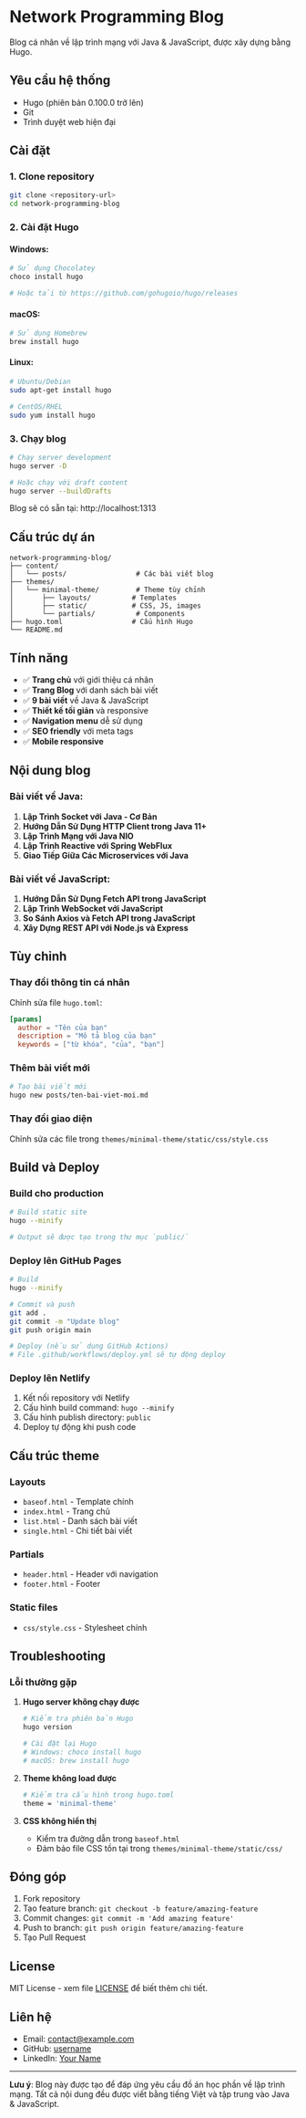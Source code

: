 # Network Programming Blog

Blog cá nhân về lập trình mạng với Java & JavaScript, được xây dựng bằng Hugo.

## Yêu cầu hệ thống

- Hugo (phiên bản 0.100.0 trở lên)
- Git
- Trình duyệt web hiện đại

## Cài đặt

### 1. Clone repository

```bash
git clone <repository-url>
cd network-programming-blog
```

### 2. Cài đặt Hugo

#### Windows:
```bash
# Sử dụng Chocolatey
choco install hugo

# Hoặc tải từ https://github.com/gohugoio/hugo/releases
```

#### macOS:
```bash
# Sử dụng Homebrew
brew install hugo
```

#### Linux:
```bash
# Ubuntu/Debian
sudo apt-get install hugo

# CentOS/RHEL
sudo yum install hugo
```

### 3. Chạy blog

```bash
# Chạy server development
hugo server -D

# Hoặc chạy với draft content
hugo server --buildDrafts
```

Blog sẽ có sẵn tại: http://localhost:1313

## Cấu trúc dự án

```
network-programming-blog/
├── content/
│   └── posts/                 # Các bài viết blog
├── themes/
│   └── minimal-theme/         # Theme tùy chỉnh
│       ├── layouts/          # Templates
│       ├── static/           # CSS, JS, images
│       └── partials/          # Components
├── hugo.toml                 # Cấu hình Hugo
└── README.md
```

## Tính năng

- ✅ **Trang chủ** với giới thiệu cá nhân
- ✅ **Trang Blog** với danh sách bài viết
- ✅ **9 bài viết** về Java & JavaScript
- ✅ **Thiết kế tối giản** và responsive
- ✅ **Navigation menu** dễ sử dụng
- ✅ **SEO friendly** với meta tags
- ✅ **Mobile responsive**

## Nội dung blog

### Bài viết về Java:
1. **Lập Trình Socket với Java - Cơ Bản**
2. **Hướng Dẫn Sử Dụng HTTP Client trong Java 11+**
3. **Lập Trình Mạng với Java NIO**
4. **Lập Trình Reactive với Spring WebFlux**
5. **Giao Tiếp Giữa Các Microservices với Java**

### Bài viết về JavaScript:
1. **Hướng Dẫn Sử Dụng Fetch API trong JavaScript**
2. **Lập Trình WebSocket với JavaScript**
3. **So Sánh Axios và Fetch API trong JavaScript**
4. **Xây Dựng REST API với Node.js và Express**

## Tùy chỉnh

### Thay đổi thông tin cá nhân

Chỉnh sửa file `hugo.toml`:

```toml
[params]
  author = "Tên của bạn"
  description = "Mô tả blog của bạn"
  keywords = ["từ khóa", "của", "bạn"]
```

### Thêm bài viết mới

```bash
# Tạo bài viết mới
hugo new posts/ten-bai-viet-moi.md
```

### Thay đổi giao diện

Chỉnh sửa các file trong `themes/minimal-theme/static/css/style.css`

## Build và Deploy

### Build cho production

```bash
# Build static site
hugo --minify

# Output sẽ được tạo trong thư mục `public/`
```

### Deploy lên GitHub Pages

```bash
# Build
hugo --minify

# Commit và push
git add .
git commit -m "Update blog"
git push origin main

# Deploy (nếu sử dụng GitHub Actions)
# File .github/workflows/deploy.yml sẽ tự động deploy
```

### Deploy lên Netlify

1. Kết nối repository với Netlify
2. Cấu hình build command: `hugo --minify`
3. Cấu hình publish directory: `public`
4. Deploy tự động khi push code

## Cấu trúc theme

### Layouts
- `baseof.html` - Template chính
- `index.html` - Trang chủ
- `list.html` - Danh sách bài viết
- `single.html` - Chi tiết bài viết

### Partials
- `header.html` - Header với navigation
- `footer.html` - Footer

### Static files
- `css/style.css` - Stylesheet chính

## Troubleshooting

### Lỗi thường gặp

1. **Hugo server không chạy được**
   ```bash
   # Kiểm tra phiên bản Hugo
   hugo version
   
   # Cài đặt lại Hugo
   # Windows: choco install hugo
   # macOS: brew install hugo
   ```

2. **Theme không load được**
   ```bash
   # Kiểm tra cấu hình trong hugo.toml
   theme = 'minimal-theme'
   ```

3. **CSS không hiển thị**
   - Kiểm tra đường dẫn trong `baseof.html`
   - Đảm bảo file CSS tồn tại trong `themes/minimal-theme/static/css/`

## Đóng góp

1. Fork repository
2. Tạo feature branch: `git checkout -b feature/amazing-feature`
3. Commit changes: `git commit -m 'Add amazing feature'`
4. Push to branch: `git push origin feature/amazing-feature`
5. Tạo Pull Request

## License

MIT License - xem file [LICENSE](LICENSE) để biết thêm chi tiết.

## Liên hệ

- Email: contact@example.com
- GitHub: [username](https://github.com/username)
- LinkedIn: [Your Name](https://linkedin.com/in/yourname)

---

**Lưu ý**: Blog này được tạo để đáp ứng yêu cầu đồ án học phần về lập trình mạng. Tất cả nội dung đều được viết bằng tiếng Việt và tập trung vào Java & JavaScript.

